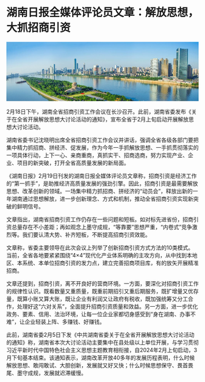 # 湖南日报全媒体评论员文章：解放思想，大抓招商引资

![857c23655de5d4b6186868b28987553a.jpg](https://raw.githubusercontent.com/qqhsx/qqnews_image/main/2024/02/19/湖南日报全媒体评论员文章：解放思想，大抓招商引资/857c23655de5d4b6186868b28987553a.jpg)

2月18日下午，湖南全省招商引资工作会议在长沙召开。此前，湖南省委发布《关于在全省开展解放思想大讨论活动的通知》，宣布全省于2月上旬启动开展解放思想大讨论活动。

湖南省委书记沈晓明出席全省招商引资工作会议并讲话，强调全省各级各部门要把集中精力抓招商、拼经济、促发展，作为今年一手抓解放思想、一手抓贯彻落实的一项具体行动，上下一心、亲商重商，真抓实干、招商选商，努力实现产业、企业、项目的新突破，打开全省高质量发展的新局面。

《湖南日报》2月19日刊发的湖南日报全媒体评论员文章称，招商引资是经济工作的“第一抓手”，是助推经济高质量发展的强劲引擎。因此，招商引资是最需要解放思想、改革创新的领域。一场集中精力抓招商、拼经济的“动员会”，释放出新的一年湖南通过思想解放，进一步创新理念、方式和机制，推动全省招商引资实现新突破的鲜明信号。

文章指出，湖南省招商引资工作仍存在一些问题和短板。如对标先进省份，招商引资总量存在不小差距；再如观念上墨守成规，“等靠要”思想严重，“内卷式”竞争激烈等。我们要认清大势、补齐短板，不断提高招商引资效能。

文章称，省委主要领导在此次会议上列举了创新招商引资方式方法的10类模式。当前，全省各地要紧紧围绕“4×4”现代化产业体系明确的主攻方向，从中找到本地区、本系统、本单位招商引资的发力点，建立完善招商项目库，有的放矢开展精准招商。

文章还提到，招商引资，离不开良好的营商环境。一方面，要深化对招商引资工作的规律性认识。既看数量又重质量，既重前期招引又重后期服务，既扩增量又优存量，既算小账又算大账，既让企业有利润又让政府有税收，既加强统筹又分工合作，处理好这“六对关系”，全面提升招商引资质量和效益。另一方面，进一步优化政务、要素、信用、法治环境，让每一位企业家都切身感受到“身在湖南、办事不难”，让企业轻装上阵、多赚钱、好赚钱。

此前，湖南省委2月5日下发《中共湖南省委关于在全省开展解放思想大讨论活动的通知》称，湖南省本次大讨论活动主要集中在县处级以上单位开展，与学习贯彻习近平新时代中国特色社会主义思想主题教育相衔接，自2024年2月上旬启动，3月下旬基本结束。该通知表示，湖南改革开放40多年的发展历程表明，什么时候解放思想、敢闯敢试、大胆创新，发展就又好又快；什么时候思想保守、畏首畏尾、墨守成规，发展就迟滞缓慢。

